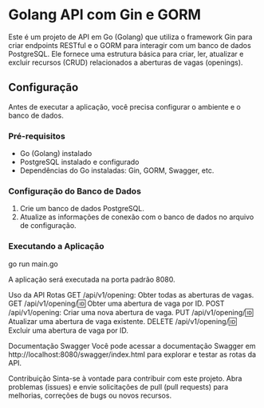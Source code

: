 # Golang API com Gin e GORM

Este é um projeto de API em Go (Golang) que utiliza o framework Gin para criar endpoints RESTful e o GORM para interagir com um banco de dados PostgreSQL. Ele fornece uma estrutura básica para criar, ler, atualizar e excluir recursos (CRUD) relacionados a aberturas de vagas (openings).

## Configuração

Antes de executar a aplicação, você precisa configurar o ambiente e o banco de dados.

### Pré-requisitos

- Go (Golang) instalado
- PostgreSQL instalado e configurado
- Dependências do Go instaladas: Gin, GORM, Swagger, etc.

### Configuração do Banco de Dados

1. Crie um banco de dados PostgreSQL.
2. Atualize as informações de conexão com o banco de dados no arquivo de configuração.

### Executando a Aplicação

  go run main.go
  
  A aplicação será executada na porta padrão 8080.
  
  Uso da API
  Rotas
  GET /api/v1/opening: Obter todas as aberturas de vagas.
  GET /api/v1/opening/:id: Obter uma abertura de vaga por ID.
  POST /api/v1/opening: Criar uma nova abertura de vaga.
  PUT /api/v1/opening/:id: Atualizar uma abertura de vaga existente.
  DELETE /api/v1/opening/:id: Excluir uma abertura de vaga por ID.
  
  Documentação Swagger
  Você pode acessar a documentação Swagger em http://localhost:8080/swagger/index.html para explorar e testar as rotas da API.
  
  Contribuição
  Sinta-se à vontade para contribuir com este projeto. Abra problemas (issues) e envie solicitações de pull (pull requests) para melhorias, correções de bugs ou novos recursos.
  

